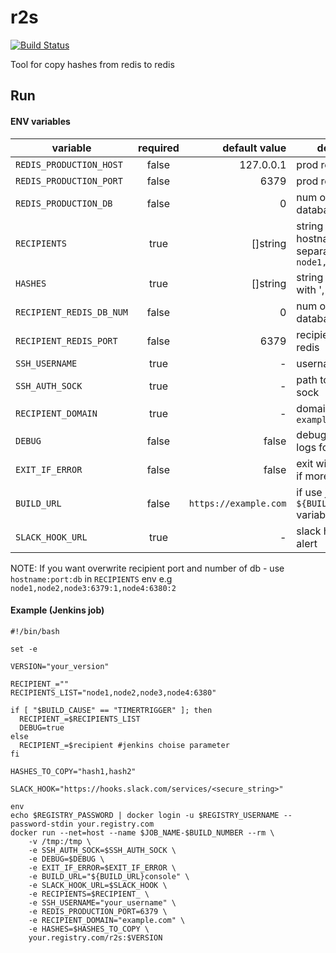 # r2s
[![Build Status](https://travis-ci.com/Ahton89/r2s_v2.svg?branch=0.0.24)](https://travis-ci.org/Ahton89/r2s)

Tool for copy hashes from redis to redis

## Run

#### ENV variables
|variable|required|default value|description|
|-------------|:-------------:|-----:|-------------|
|```REDIS_PRODUCTION_HOST```|false|127.0.0.1|prod redis host|
|```REDIS_PRODUCTION_PORT```|false|6379|prod redis port|
|```REDIS_PRODUCTION_DB```|false|0|num of prod database|
|```RECIPIENTS```|true|[]string|string of nodes hostnames with ',' separator e.g ```node1,node2,node_n```|
|```HASHES```|true|[]string|string of hashes with ',' separator|
|```RECIPIENT_REDIS_DB_NUM```|false|0|num of recipient database|
|```RECIPIENT_REDIS_PORT```|false|6379|recipient port of redis|
|```SSH_USERNAME```|true|-|username|
|```SSH_AUTH_SOCK```|true|-|path to ssh auth sock|
|```RECIPIENT_DOMAIN```|true|-|domain e.g ```example.com```|
|```DEBUG```|false|false|debug mode (more logs for each step)|
|```EXIT_IF_ERROR```|false|false|exit with exit code 1 if more one errors|
|```BUILD_URL```|false|```https://example.com```|if use jenkins - use ```${BUILD_URL}console``` variable|
|```SLACK_HOOK_URL```|true|-|slack hook for send alert|

NOTE: If you want overwrite recipient port and number of db - use ```hostname:port:db``` in ```RECIPIENTS``` env e.g ```node1,node2,node3:6379:1,node4:6380:2```

#### Example (Jenkins job)

```
#!/bin/bash

set -e 

VERSION="your_version"

RECIPIENT_=""
RECIPIENTS_LIST="node1,node2,node3,node4:6380"

if [ "$BUILD_CAUSE" == "TIMERTRIGGER" ]; then
  RECIPIENT_=$RECIPIENTS_LIST
  DEBUG=true
else
  RECIPIENT_=$recipient #jenkins choise parameter
fi

HASHES_TO_COPY="hash1,hash2"

SLACK_HOOK="https://hooks.slack.com/services/<secure_string>"

env
echo $REGISTRY_PASSWORD | docker login -u $REGISTRY_USERNAME --password-stdin your.registry.com
docker run --net=host --name $JOB_NAME-$BUILD_NUMBER --rm \
    -v /tmp:/tmp \
    -e SSH_AUTH_SOCK=$SSH_AUTH_SOCK \
    -e DEBUG=$DEBUG \
    -e EXIT_IF_ERROR=$EXIT_IF_ERROR \
    -e BUILD_URL="${BUILD_URL}console" \
    -e SLACK_HOOK_URL=$SLACK_HOOK \
    -e RECIPIENTS=$RECIPIENT_ \
    -e SSH_USERNAME="your_username" \
    -e REDIS_PRODUCTION_PORT=6379 \
    -e RECIPIENT_DOMAIN="example.com" \
    -e HASHES=$HASHES_TO_COPY \
    your.registry.com/r2s:$VERSION
```

